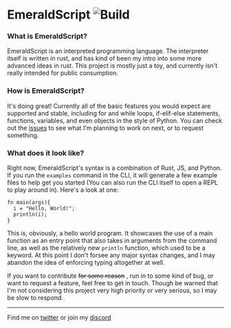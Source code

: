 # EmeraldScript  ![Build](https://github.com/AnActualEmerald/EmeraldScript/workflows/Build/badge.svg)

### What is EmeraldScript?

EmeraldScript is an interpreted programming language. The interpreter itself is written in rust, and has kind of been my intro into some more advanced ideas in rust. This project is mostly just a toy, and currently isn't really intended for public consumption.

### How is EmeraldScript?

It's doing great! Currently all of the basic features you would expect are supported and stable, including for and while loops, if-elif-else statements, functions, variables, and even objects in the style of Python. You can check out the [issues](https://github.com/AnActualEmerald/EmeraldScript/issues) to see what I'm planning to work on next, or to request something.

### What does it look like?

Right now, EmeraldScript's syntax is a combination of Rust, JS, and Python. If you run the `examples` command in the CLI, it will generate a few example files to help get you started (You can also run the CLI itself to open a REPL to play around in).
Here's a look at one:

```
fn main(args){
  i = "Hello, World!";
  println(i);
}
```
This is, obviously, a hello world program. It showcases the use of a main function as an entry point that also takes in arguments from the command line, as well as the relatively new `println` function, which used to be a keyword. At this point I don't forsee any major syntax changes, and I may abandon the idea of enforcing typing altogether at well. 

If you want to contribute ~~for some reason~~ , run in to some kind of bug, or want to request a feature, feel free to get in touch. Though be warned that I'm not considering this project very high priority or very serious, so I may be slow to respond.

---

Find me on [twitter](https://twitter.com/KevahnGee) or join my [discord](https://discord.gg/bkQJeCH)
